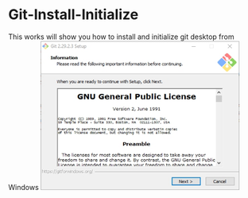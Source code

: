 # Git-Install-Initialize
This works will show you how to install and initialize git desktop from Windows
<img src="https://github.com/insnlkmila/Git-Install-Initialize/blob/main/images/1.jpg" height="300" width="400">
